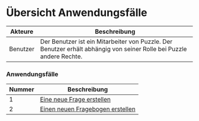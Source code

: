 # Übersicht Anwendungsfälle

| Akteure | Beschreibung |
| ------- | ------------ |
| Benutzer | Der Benutzer ist ein Mitarbeiter von Puzzle. Der Benutzer erhält abhängig von seiner Rolle bei Puzzle andere Rechte. |


### Anwendungsfälle

| Nummer | Beschreibung |
| ------ | ------------ |
| 1 | [Eine neue Frage erstellen](https://github.com/srothPuzzle/FeedbackTool/blob/master/2_konzeption/use_cases/1_use_cases.md) |
| 2 | [Einen neuen Fragebogen erstellen](https://github.com/srothPuzzle/FeedbackTool/blob/master/2_konzeption/use_cases/2_use_case.md) |
